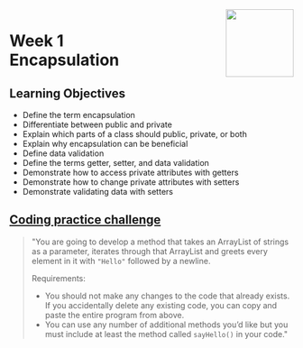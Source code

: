 <a href="../">
  <img src="/img/Object_Oriented_Java_Inheritance_and_Encapsulation_logo.avif" width="120" align="right">
</a>

# Week 1 <br> Encapsulation

## Learning Objectives
- Define the term encapsulation
- Differentiate between public and private
- Explain which parts of a class should public, private, or both
- Explain why encapsulation can be beneficial
- Define data validation
- Define the terms getter, setter, and data validation
- Demonstrate how to access private attributes with getters
- Demonstrate how to change private attributes with setters
- Demonstrate validating data with setters

## [Coding practice challenge](./LabChallenge.java)

>"You are going to develop a method that takes an ArrayList of strings as a parameter, iterates through that ArrayList and greets every element in it with `"Hello"` followed by a newline.
>
>Requirements:
>- You should not make any changes to the code that already exists. If you accidentally delete any existing code, you can copy and paste the entire program from above.
>- You can use any number of additional methods you’d like but you must include at least the method called `sayHello()` in your code."

